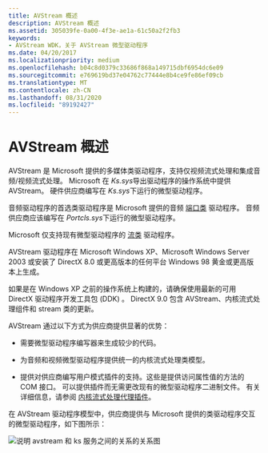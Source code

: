 ```yaml
---
title: AVStream 概述
description: AVStream 概述
ms.assetid: 305039fe-0a00-4f3e-ae1a-61c50a2f2fb3
keywords:
- AVStream WDK，关于 AVStream 微型驱动程序
ms.date: 04/20/2017
ms.localizationpriority: medium
ms.openlocfilehash: b04c8d0379c33686f868a149715dbf6954dc6e09
ms.sourcegitcommit: e769619bd37e04762c77444e8b4ce9fe86ef09cb
ms.translationtype: MT
ms.contentlocale: zh-CN
ms.lasthandoff: 08/31/2020
ms.locfileid: "89192427"
---
```

# <a name="avstream-overview"></a>AVStream 概述





AVStream 是 Microsoft 提供的多媒体类驱动程序，支持仅视频流式处理和集成音频/视频流式处理。 Microsoft 在 *Ks.sys*导出驱动程序的操作系统中提供 AVStream。 硬件供应商编写在 *Ks.sys*下运行的微型驱动程序。

音频驱动程序的首选类驱动程序是 Microsoft 提供的音频 [端口类](../audio/introduction-to-port-class.md) 驱动程序。 音频供应商应该编写在 *Portcls.sys*下运行的微型驱动程序。

Microsoft 仅支持现有微型驱动程序的 [流类](/windows-hardware/drivers/ddi/_stream/index) 驱动程序。

AVStream 驱动程序在 Microsoft Windows XP、Microsoft Windows Server 2003 或安装了 DirectX 8.0 或更高版本的任何平台 Windows 98 黄金或更高版本上生成。

如果是在 Windows XP 之前的操作系统上构建的，请确保使用最新的可用 DirectX 驱动程序开发工具包 (DDK) 。 DirectX 9.0 包含 AVStream、内核流式处理组件和 stream 类的更新。

AVStream 通过以下方式为供应商提供显著的优势：

-   需要微型驱动程序编写器来生成较少的代码。

-   为音频和视频微型驱动程序提供统一的内核流式处理类模型。

-   提供对供应商编写用户模式插件的支持。这些是提供访问属性值的方法的 COM 接口。 可以提供插件而无需更改现有的微型驱动程序二进制文件。 有关详细信息，请参阅 [内核流式处理代理插件](kernel-streaming-proxy-plug-ins-design-guide.md)。

在 AVStream 驱动程序模型中，供应商提供与 Microsoft 提供的类驱动程序交互的微型驱动程序，如下图所示：

![说明 avstream 和 ks 服务之间的关系的关系图](images/avstream.png)

 

